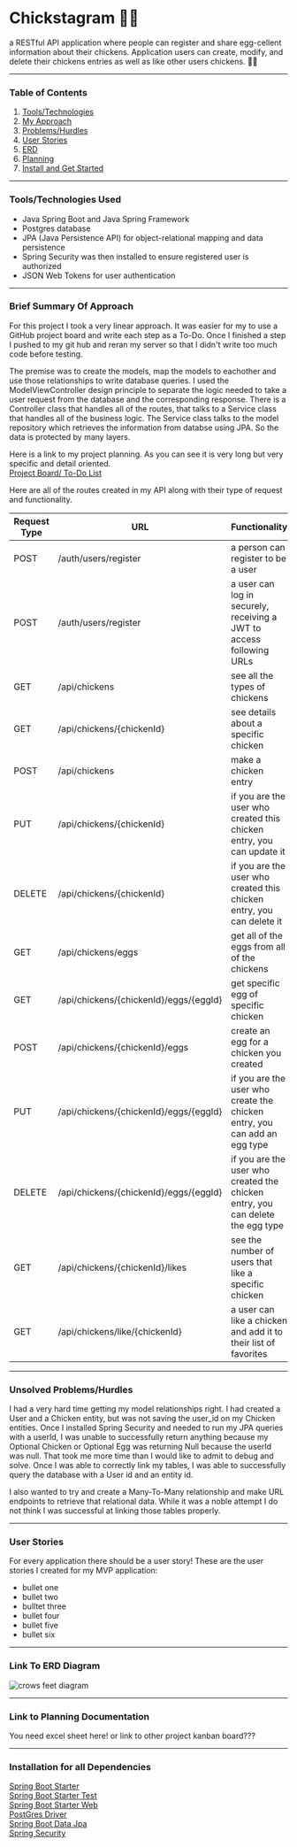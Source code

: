# Chickstagram 🐔💞
a RESTful API application where people can register and share egg-cellent information about their chickens. Application users can create, modify, and delete their chickens entries as well as like other users chickens. 🐣🥚
***
### Table of Contents 
1. [Tools/Technologies](#tools)
2. [My Approach](#summary)
3. [Problems/Hurdles](#problems)
4. [User Stories](#userstories)
5. [ERD](#erd)
6. [Planning](#planning)
7. [Install and Get Started](#install)

***
### Tools/Technologies Used <a name="tools"></a>
* Java Spring Boot and Java Spring Framework
* Postgres database
* JPA (Java Persistence API) for object-relational mapping and data persistence
* Spring Security was then installed to ensure registered user is authorized 
* JSON Web Tokens for user authentication
***
### Brief Summary Of Approach <a name="summary"></a>
For this project I took a very linear approach. It was easier for my to use a GitHub project board and write each step as a To-Do. Once I finished a step I pushed to my git hub and reran my server so that I didn't write too much code before testing. 

The premise was to create the models, map the models to eachother and use those relationships to write database queries. I used the ModelViewController design principle to separate the logic needed to take a user request from the database and the corresponding response. There is a Controller class that handles all of the routes, that talks to a Service class that handles all of the business logic. The Service class talks to the model repository which retrieves the information from databse using JPA. So the data is protected by many layers.  

Here is a link to my project planning. As you can see it is very long but very specific and detail oriented.   
[Project Board/ To-Do List](#https://github.com/users/Halleywood/projects/9)

Here are all of the routes created in my API along with their type of request and functionality. 

| Request Type | URL                                    | Functionality                                                                  |
|--------------|----------------------------------------|--------------------------------------------------------------------------------|
| POST         | /auth/users/register                   | a person can register to be a user                                             |
| POST         | /auth/users/register                   | a user can log in securely, receiving a JWT to access following URLs           |
| GET          | /api/chickens                          | see all the types of chickens                                                  |
| GET          | /api/chickens/{chickenId}              | see details about a specific chicken                                           |
| POST         | /api/chickens                          | make a chicken entry                                                           |
| PUT          | /api/chickens/{chickenId}              | if you are the user who created this chicken entry, you can update it          |
| DELETE       | /api/chickens/{chickenId}              | if you are the user who created this chicken entry, you can delete it          |
| GET          | /api/chickens/eggs                     | get all of the eggs from all of the chickens                                   |
| GET          | /api/chickens/{chickenId}/eggs/{eggId} | get specific egg of specific chicken                                           |
| POST         | /api/chickens/{chickenId}/eggs         | create an egg for a chicken you created                                        |
| PUT          | /api/chickens/{chickenId}/eggs/{eggId} | if you are the user who create the chicken entry, you can add an egg type      |
| DELETE       | /api/chickens/{chickenId}/eggs/{eggId} | if you are the user who created the chicken entry, you can delete the egg type |
| GET          | /api/chickens/{chickenId}/likes        | see the number of users that like a specific chicken                           |
| GET          | /api/chickens/like/{chickenId}         | a user can like a chicken and add it to their list of favorites                |

***
### Unsolved Problems/Hurdles <a name="problems"></a>
I had a very hard time getting my model relationships right. I had created a User and a Chicken entity, but was not saving the user_id on my Chicken entities. Once I installed Spring Security and needed to run my JPA queries with a userId, I was unable to successfully return anything because my Optional Chicken or Optional Egg was returning Null because the userId was null. That took me more time than I would like to admit to debug and solve. Once I was able to correctly link my tables, I was able to successfully query the database with a User id and an entity id.   

I also wanted to try and create a Many-To-Many relationship and make URL endpoints to retrieve that relational data. While it was a noble attempt I do not think I was successful at linking those tables properly. 
***
### User Stories <a name="userstories"></a>
For every application there should be a user story! These are the user stories I created for my MVP application: 
*   bullet one
  * bullet two 
  * bulltet three
  * bullet four 
  * bullet five 
  * bullet six 

***
### Link To ERD Diagram <a name="erd"></a>
![crows feet diagram]("C:\Users\kelse\Desktop\crowsfeetERD.png")
***
### Link to Planning Documentation <a name="planning"></a>
You need excel sheet here! or link to other project kanban board???
***
### Installation for all Dependencies <a name="install"></a>
[Spring Boot Starter](https://mvnrepository.com/artifact/org.springframework.boot/spring-boot-starter/3.0.6)  
[Spring Boot Starter Test](https://mvnrepository.com/artifact/org.springframework.boot/spring-boot-starter-test/3.0.6)  
[Spring Boot Starter Web](https://mvnrepository.com/artifact/org.springframework.boot/spring-boot-starter-web/3.0.5)  
[PostGres Driver](https://mvnrepository.com/artifact/org.postgresql/postgresql/42.6.0)  
[Spring Boot Data Jpa](https://mvnrepository.com/artifact/org.springframework.boot/spring-boot-starter-data-jpa/3.0.6)  
[Spring Security](https://mvnrepository.com/artifact/org.springframework.boot/spring-boot-starter-security)